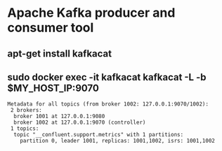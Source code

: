 # Apache Kafka producer and consumer tool

## apt-get install kafkacat

## sudo docker exec -it kafkacat kafkacat -L -b $MY_HOST_IP:9070

```
Metadata for all topics (from broker 1002: 127.0.0.1:9070/1002):
 2 brokers:
  broker 1001 at 127.0.0.1:9080
  broker 1002 at 127.0.0.1:9070 (controller)
 1 topics:
  topic "__confluent.support.metrics" with 1 partitions:
    partition 0, leader 1001, replicas: 1001,1002, isrs: 1001,1002
```
